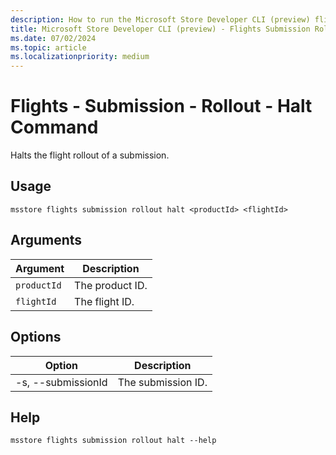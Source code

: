 ```yaml
---
description: How to run the Microsoft Store Developer CLI (preview) flights submission rollout halt command.
title: Microsoft Store Developer CLI (preview) - Flights Submission Rollout Halt Command
ms.date: 07/02/2024
ms.topic: article
ms.localizationpriority: medium
---
```


# Flights - Submission - Rollout - Halt Command

Halts the flight rollout of a submission.

## Usage

```console
msstore flights submission rollout halt <productId> <flightId>
```

## Arguments

| Argument    | Description |
|-------------|-------------|
| `productId` | The product ID. |
| `flightId` | The flight ID. |

## Options

| Option | Description |
|--------|-------------|
| -s, --submissionId | The submission ID. |

## Help

```console
msstore flights submission rollout halt --help
```
